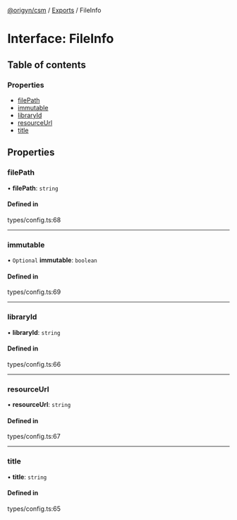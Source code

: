 [@origyn/csm](../README.md) / [Exports](../modules.md) / FileInfo

# Interface: FileInfo

## Table of contents

### Properties

- [filePath](FileInfo.md#filepath)
- [immutable](FileInfo.md#immutable)
- [libraryId](FileInfo.md#libraryid)
- [resourceUrl](FileInfo.md#resourceurl)
- [title](FileInfo.md#title)

## Properties

### filePath

• **filePath**: `string`

#### Defined in

types/config.ts:68

___

### immutable

• `Optional` **immutable**: `boolean`

#### Defined in

types/config.ts:69

___

### libraryId

• **libraryId**: `string`

#### Defined in

types/config.ts:66

___

### resourceUrl

• **resourceUrl**: `string`

#### Defined in

types/config.ts:67

___

### title

• **title**: `string`

#### Defined in

types/config.ts:65
